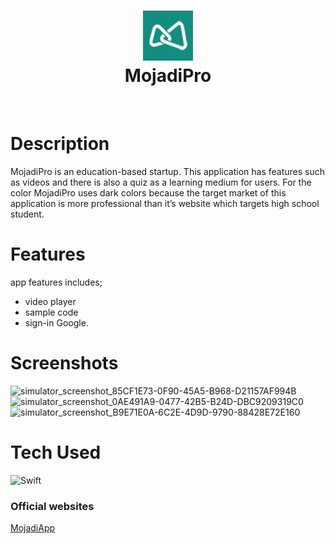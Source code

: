 <div align="center">
      <h1> <img src="https://github.com/farisarie/MojadiPro/blob/main/MojadiApp/Assets.xcassets/MojadiPro_icon_72x72.imageset/MojadiPro_icon_72x72.png" width="80px"><br/>MojadiPro</h1>
     </div>
<p align="center"> <a href="https://www.mojadiapp.com" target="_blank"><img alt="" src="https://img.shields.io/badge/Website-EA4C89?style=normal&logo=dribbble&logoColor=white" style="vertical-align:center" /></a> <a href="https://twitter.com/farisariep" target="_blank"><img alt="" src="https://img.shields.io/badge/Twitter-1DA1F2?style=normal&logo=twitter&logoColor=white" style="vertical-align:center" /></a> <a href="https://www.linkedin.com/in/farisarie/" target="_blank"><img alt="" src="https://img.shields.io/badge/LinkedIn-0077B5?style=normal&logo=linkedin&logoColor=white" style="vertical-align:center" /></a> </p>

# Description
MojadiPro is an education-based startup.  This application has features such as videos and there is also a quiz as a learning medium for users. For the color MojadiPro uses dark colors because the target market of this application is more professional than it’s website which targets high school student.

# Features
app features includes;
- video player
- sample code
- sign-in Google. 


# Screenshots

![simulator_screenshot_85CF1E73-0F90-45A5-B968-D21157AF994B](https://user-images.githubusercontent.com/79908524/179349832-d9633121-f736-4857-bbb0-9639bab0658a.png)
![simulator_screenshot_0AE491A9-0477-42B5-B24D-DBC9209319C0](https://user-images.githubusercontent.com/79908524/179349855-630766ae-849d-4a83-aedb-ae2327937213.png)
![simulator_screenshot_B9E71E0A-6C2E-4D9D-9790-88428E72E160](https://user-images.githubusercontent.com/79908524/179349886-dcc0d0d0-9cfa-4379-8fe5-41044180e7e2.png)



# Tech Used
 ![Swift](https://img.shields.io/badge/swift-F54A2A?style=for-the-badge&logo=swift&logoColor=white)
      


### Official websites
[MojadiApp](https://www.MojadiApp.com)
 
